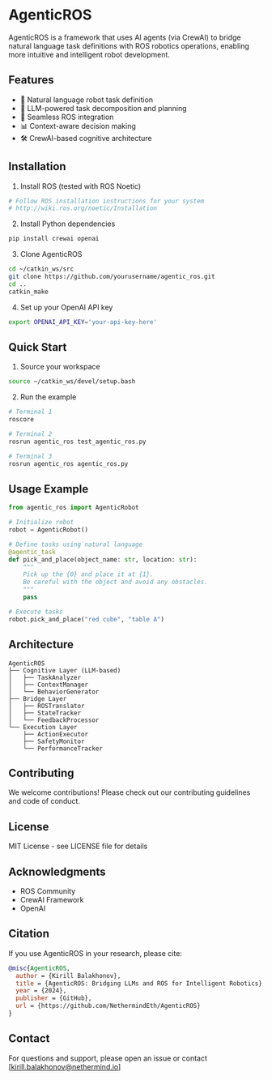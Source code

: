 # AgenticROS

AgenticROS is a framework that uses AI agents (via CrewAI) to bridge natural language task definitions with ROS robotics operations, enabling more intuitive and intelligent robot development.

## Features

- 🤖 Natural language robot task definition
- 🧠 LLM-powered task decomposition and planning
- 🔄 Seamless ROS integration
- 📊 Context-aware decision making
- 🛠️ CrewAI-based cognitive architecture

## Installation

1. Install ROS (tested with ROS Noetic)
```bash
# Follow ROS installation instructions for your system
# http://wiki.ros.org/noetic/Installation
```

2. Install Python dependencies
```bash
pip install crewai openai
```

3. Clone AgenticROS
```bash
cd ~/catkin_ws/src
git clone https://github.com/yourusername/agentic_ros.git
cd ..
catkin_make
```

4. Set up your OpenAI API key
```bash
export OPENAI_API_KEY='your-api-key-here'
```

## Quick Start

1. Source your workspace
```bash
source ~/catkin_ws/devel/setup.bash
```

2. Run the example
```bash
# Terminal 1
roscore

# Terminal 2
rosrun agentic_ros test_agentic_ros.py

# Terminal 3
rosrun agentic_ros agentic_ros.py
```

## Usage Example

```python
from agentic_ros import AgenticRobot

# Initialize robot
robot = AgenticRobot()

# Define tasks using natural language
@agentic_task
def pick_and_place(object_name: str, location: str):
    """
    Pick up the {0} and place it at {1}.
    Be careful with the object and avoid any obstacles.
    """
    pass

# Execute tasks
robot.pick_and_place("red cube", "table A")
```

## Architecture

```
AgenticROS
├── Cognitive Layer (LLM-based)
│   ├── TaskAnalyzer
│   ├── ContextManager
│   └── BehaviorGenerator
├── Bridge Layer
│   ├── ROSTranslator
│   ├── StateTracker
│   └── FeedbackProcessor
└── Execution Layer
    ├── ActionExecutor
    ├── SafetyMonitor
    └── PerformanceTracker
```

## Contributing

We welcome contributions! Please check out our contributing guidelines and code of conduct.

## License

MIT License - see LICENSE file for details

## Acknowledgments

- ROS Community
- CrewAI Framework
- OpenAI

## Citation

If you use AgenticROS in your research, please cite:

```bibtex
@misc{AgenticROS,
  author = {Kirill Balakhonov},
  title = {AgenticROS: Bridging LLMs and ROS for Intelligent Robotics},
  year = {2024},
  publisher = {GitHub},
  url = {https://github.com/NethermindEth/AgenticROS}
}
```

## Contact

For questions and support, please open an issue or contact [kirill.balakhonov@nethermind.io]
